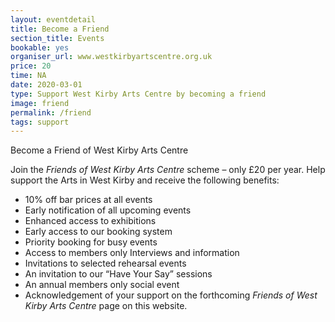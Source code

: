 ```yaml
---
layout: eventdetail
title: Become a Friend
section_title: Events
bookable: yes
organiser_url: www.westkirbyartscentre.org.uk
price: 20
time: NA
date: 2020-03-01
type: Support West Kirby Arts Centre by becoming a friend
image: friend
permalink: /friend
tags: support
---
```


Become a Friend of West Kirby Arts Centre

Join the _Friends of West Kirby Arts Centre_ scheme – only £20 per year. Help support the Arts in West Kirby and receive the following benefits:

- 10% off bar prices at all events
- Early notification of all upcoming events
- Enhanced access to exhibitions
- Early access to our booking system
- Priority booking for busy events
- Access to members only Interviews and information
- Invitations to selected rehearsal events
- An invitation to our “Have Your Say” sessions
- An annual members only social event
- Acknowledgement of your support on the forthcoming _Friends of West Kirby Arts Centre_ page on this website.
